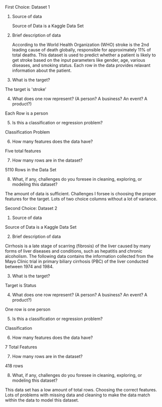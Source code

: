 First Choice: Dataset 1
1. Source of data

     Source of Data is a Kaggle Data Set

2. Brief description of data

    According to the World Health Organization (WHO) stroke is the 2nd leading cause of death globally, responsible for approximately 11% of total deaths.
    This dataset is used to predict whether a patient is likely to get stroke based on the input parameters like gender, age, various diseases, and smoking status. Each row in the data provides relavant information about the patient.

3. What is the target?

  The target is 'stroke'

4. What does one row represent? (A person?  A business?  An event? A product?)

  Each Row is a person

5. Is this a classification or regression problem?

  Classification Problem

6. How many features does the data have?

  Five total features

7. How many rows are in the dataset?

  5110 Rows in the Data Set

8. What, if any, challenges do you foresee in cleaning, exploring, or modeling this dataset?

  The amount of data is sufficient. Challenges I forsee is choosing the proper features for the target. Lots of two choice columns without a lot of variance.
  
  Second Choice: Dataset 2
1. Source of data

  Source of Data is a Kaggle Data Set

2. Brief description of data

  Cirrhosis is a late stage of scarring (fibrosis) of the liver caused by many forms of liver diseases and conditions, such as hepatitis and chronic alcoholism. The following data contains the information collected from the Mayo Clinic trial in primary biliary cirrhosis (PBC) of the liver conducted between 1974 and 1984.
  
3. What is the target?

  Target is Status
  
4. What does one row represent? (A person?  A business?  An event? A product?)

  One row is one person
  
5. Is this a classification or regression problem?

  Classification
  
6. How many features does the data have?

  7 Total Features
  
7. How many rows are in the dataset?

  418 rows

8. What, if any, challenges do you foresee in cleaning, exploring, or modeling this dataset?

  This data set has a low amount of total rows. Choosing the correct features. Lots of problems with missing data and cleaning to make the data match within the data to model this dataset.
 
